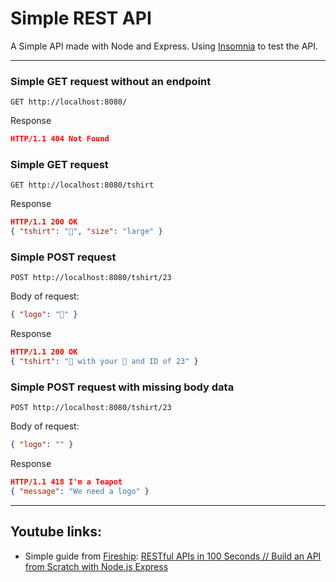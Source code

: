 # Simple REST API

A Simple API made with Node and Express.
Using [Insomnia](https://insomnia.rest/) to test the API.

---

### Simple GET request without an endpoint
```http
GET http://localhost:8080/
```
Response
```json
HTTP/1.1 404 Not Found
```
### Simple GET request
```http
GET http://localhost:8080/tshirt
```
Response
```json
HTTP/1.1 200 OK
{ "tshirt": "👕", "size": "large" }
```

### Simple POST request
```http
POST http://localhost:8080/tshirt/23
```
Body of request:
```json
{ "logo": "💯" }
```

Response
```json
HTTP/1.1 200 OK
{ "tshirt": "👕 with your 💯 and ID of 23" }
```

### Simple POST request with missing body data
```http
POST http://localhost:8080/tshirt/23
```
Body of request:
```json
{ "logo": "" }
```

Response
```json
HTTP/1.1 418 I'm a Teapot
{ "message": "We need a logo" }
```

---

## Youtube links:
- Simple guide from [Fireship](https://www.youtube.com/channel/UCsBjURrPoezykLs9EqgamOA): [RESTful APIs in 100 Seconds // Build an API from Scratch with Node.js Express](https://www.youtube.com/watch?v=-MTSQjw5DrM)
